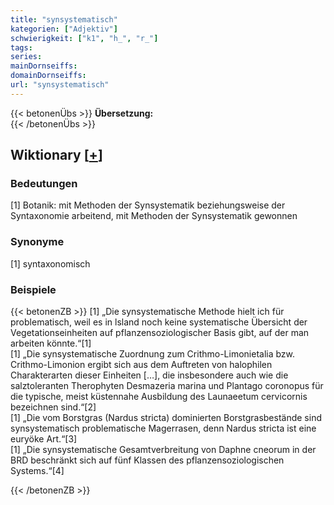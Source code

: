 ```yaml
---
title: "synsystematisch"
kategorien: ["Adjektiv"]
schwierigkeit: ["k1", "h_", "r_"]
tags:
series:
mainDornseiffs:
domainDornseiffs:
url: "synsystematisch"
---
```


{{< betonenÜbs >}}
**Übersetzung:**  
{{< /betonenÜbs >}}

## Wiktionary [[+](https://de.wiktionary.org/wiki/synsystematisch)]

### Bedeutungen
[1] Botanik: mit Methoden der Synsystematik beziehungsweise der Syntaxonomie arbeitend, mit Methoden der Synsystematik gewonnen  

### Synonyme
[1] syntaxonomisch  

### Beispiele
{{< betonenZB >}}
[1] „Die synsystematische Methode hielt ich für problematisch, weil es in lsland noch keine systematische Übersicht der Vegetationseinheiten auf pflanzensoziologischer Basis gibt, auf der man arbeiten könnte.“[1]  
[1] „Die synsystematische Zuordnung zum Crithmo-Limonietalia bzw. Crithmo-Limonion ergibt sich aus dem Auftreten von halophilen Charakterarten dieser Einheiten […], die insbesondere auch wie die salztoleranten Therophyten Desmazeria marina und Plantago coronopus für die typische, meist küstennahe Ausbildung des Launaeetum cervicornis bezeichnen sind.“[2]  
[1] „Die vom Borstgras (Nardus stricta) dominierten Borstgrasbestände sind synsystematisch problematische Magerrasen, denn Nardus stricta ist eine euryöke Art.“[3]  
[1] „Die synsystematische Gesamtverbreitung von Daphne cneorum in der BRD beschränkt sich auf fünf Klassen des pflanzensoziologischen Systems.“[4]  

{{< /betonenZB >}}

